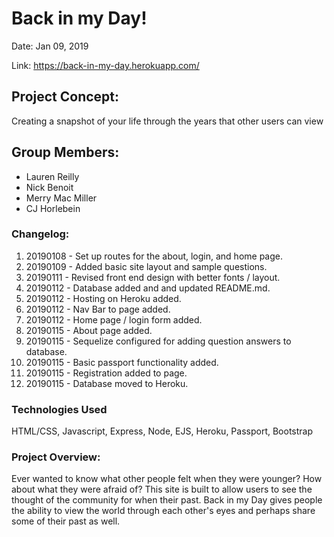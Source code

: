 # Back in my Day!
Date: Jan 09, 2019

Link: https://back-in-my-day.herokuapp.com/

## Project Concept:
Creating a snapshot of your life through the years that other users can view

## Group Members:

-   Lauren Reilly
-   Nick Benoit
-   Merry Mac Miller
-   CJ Horlebein

### Changelog:

1. 20190108 - Set up routes for the about, login, and home page.
2. 20190109 - Added basic site layout and sample questions.
3. 20190111 - Revised front end design with better fonts / layout.
4. 20190112 - Database added and and updated README.md.
5. 20190112 - Hosting on Heroku added.
6. 20190112 - Nav Bar to page added.
7. 20190112 - Home page / login form added.
8. 20190115 - About page added.
9. 20190115 - Sequelize configured for adding question answers to database.
10. 20190115 - Basic passport functionality added.
11. 20190115 - Registration added to page. 
12. 20190115 - Database moved to Heroku.

### Technologies Used

HTML/CSS, Javascript, Express, Node, EJS, Heroku, Passport, Bootstrap

### Project Overview:

Ever wanted to know what other people felt when they were younger? How about what they were afraid of? This site is built to allow users to see the thought of the community for when their past. Back in my Day gives people the ability to view the world through each other's eyes and perhaps share some of their past as well. 
